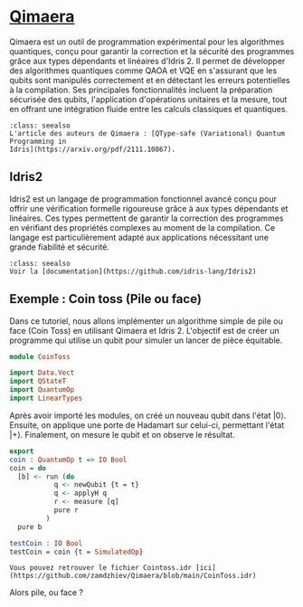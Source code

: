 # [Qimaera](https://github.com/zamdzhiev/Qimaera)

Qimaera est un outil de programmation expérimental pour les algorithmes quantiques, conçu pour garantir la correction et la sécurité des programmes grâce aux types dépendants et linéaires d'Idris 2. Il permet de développer des algorithmes quantiques comme QAOA et VQE en s'assurant que les qubits sont manipulés correctement et en détectant les erreurs potentielles à la compilation. Ses principales fonctionnalités incluent la préparation sécurisée des qubits, l'application d'opérations unitaires et la mesure, tout en offrant une intégration fluide entre les calculs classiques et quantiques.

```{admonition} Voir également
:class: seealso
L'article des auteurs de Qimaera : [QType-safe (Variational) Quantum Programming in
Idris](https://arxiv.org/pdf/2111.10867).
```

## Idris2

Idris2 est un langage de programmation fonctionnel avancé conçu pour offrir une vérification formelle rigoureuse grâce à aux types dépendants et linéaires. Ces types permettent de garantir la correction des programmes en vérifiant des propriétés complexes au moment de la compilation. Ce langage est particulièrement adapté aux applications nécessitant une grande fiabilité et sécurité.

```{admonition} Voir également
:class: seealso
Voir la [documentation](https://github.com/idris-lang/Idris2)
```

## Exemple : Coin toss (Pile ou face)

Dans ce tutoriel, nous allons implémenter un algorithme simple de pile ou face (Coin Toss) en utilisant Qimaera et Idris 2. L'objectif est de créer un programme qui utilise un qubit pour simuler un lancer de pièce équitable.

```Idris
module CoinToss

import Data.Vect
import QStateT
import QuantumOp
import LinearTypes
```
Après avoir importé les modules, on créé un nouveau qubit dans l'état $|0\rangle$.
Ensuite, on applique une porte de Hadamart sur celui-ci, permettant l'état $|+\rangle$.
Finalement, on mesure le qubit et on observe le résultat.

```Idris
export
coin : QuantumOp t => IO Bool
coin = do
  [b] <- run (do
           q <- newQubit {t = t}
           q <- applyH q
           r <- measure [q]
           pure r
         )
  pure b

testCoin : IO Bool
testCoin = coin {t = SimulatedOp}
```

```{note}
Vous pouvez retrouver le fichier Cointoss.idr [ici](https://github.com/zamdzhiev/Qimaera/blob/main/CoinToss.idr)
```

Alors pile, ou face ?